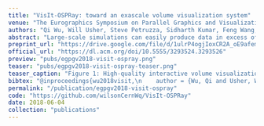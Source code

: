 ```yaml
---
title: "VisIt-OSPRay: toward an exascale volume visualization system"
venue: "The Eurographics Symposium on Parallel Graphics and Visualization (EGPGV)"
authors: "Qi Wu, Will Usher, Steve Petruzza, Sidharth Kumar, Feng Wang, Ingo Wald, Valerio Pascucci, and Charles D. Hansen"
abstract: "Large-scale simulations can easily produce data in excess of what can be efficiently visualized using production visualization software, making it challenging for scientists to gain insights from the results of these simulations. This trend is expected to grow with exascale. To meet this challenge, and run on the highly parallel hardware being deployed on HPC system, rendering systems in production visualization software must be redesigned to perform well at these new scales and levels of parallelism. In this work, we present VisIt-OSPRay, a high-performance, scalable, hybrid-parallel rendering system in VisIt, using OSPRay and IceT, coupled with PIDX for scalable I/O. We examine the scalability and memory efficiency of this system and investigate further areas for improvement to prepare VisIt for upcoming exascale workloads."
preprint_url: "https://drive.google.com/file/d/1ulrP4ogjIoxCR2A_oE9afemqhyK04lLA/view?usp=sharing"
official_url: "https://dl.acm.org/doi/10.5555/3293524.3293526"
preview: "pubs/egpgv2018-visit-ospray.png"
teaser: "pubs/egpgv2018-visit-ospray-teaser.png"
teaser_caption: "Figure 1: High-quality interactive volume visualization using VisIt-OSPRay: a) volume rendering of O2 concentration inside a combustion chamber; b) volume rendering of the Richtmyer-Meshkov Instability; c) visualization of a supernova simulation; d) visualization of the aneurysm dataset using volume rendering and streamlines; e) scalable volume rendering of the 966GB DNS data on 64 Stampede2 Intel® Xeon Phi™ Knight's Landing nodes."
bibtex: "@inproceedings{wu2018visit,\n    author = {Wu, Qi and Usher, Will and Petruzza, Steve and Kumar, Sidharth and Wang, Feng and Wald, Ingo and Pascucci, Valerio and Hansen, Charles D.},\n    title = {{VisIt-OSPRay}: Toward an Exascale Volume Visualization System},\n    year = {2018},\n    publisher = {Eurographics Association},\n    address = {Goslar, DEU},\n    booktitle = {Proceedings of the Symposium on Parallel Graphics and Visualization},\n    pages = {13-24},\n    numpages = {12},\n    location = {Brno, Czech Republic},\n    series = {EGPGV '18}\n}"
permalink: "/publication/egpgv2018-visit-ospray"
code: "https://github.com/wilsonCernWq/VisIt-OSPRay"
date: 2018-06-04
collection: "publications"
---
```

